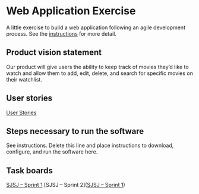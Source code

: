 # Web Application Exercise

A little exercise to build a web application following an agile development process. See the [instructions](instructions.md) for more detail.

## Product vision statement

Our product will give users the ability to keep track of movies they’d like to watch and allow them to add, edit, delete, and search for specific movies on their watchlist.

## User stories

[User Stories](https://github.com/software-students-spring2025/2-web-app-sjsj/issues)

## Steps necessary to run the software

See instructions. Delete this line and place instructions to download, configure, and run the software here.

## Task boards

[SJSJ – Sprint 1](https://github.com/orgs/software-students-spring2025/projects/48/views/1)
[SJSJ – Sprint 2]([SJSJ – Sprint 1](https://github.com/orgs/software-students-spring2025/projects/48/views/1))
